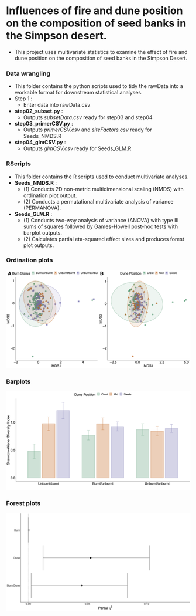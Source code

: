 # Influences of fire and dune position on the composition of seed banks in the Simpson desert.
* This project uses multivariate statistics to examine the effect of fire and dune position on the composition of seed banks in the Simpson Desert.

### Data wrangling
* This folder contains the python scripts used to tidy the rawData into a workable format for downstream statistical analyses.
* Step 1 :
    * Enter data into rawData.csv
* **step02_subset.py** :
    * Outputs *subsetData.csv* ready for step03 and step04
* **step03_primerCSV.py** :
    * Outputs *primerCSV.csv* and *siteFactors.csv* ready for Seeds_NMDS.R
* **step04_glmCSV.py** :
    * Outputs *glmCSV.csv* ready for Seeds_GLM.R

### RScripts
* This folder contains the R scripts used to conduct multivariate analyses.
* **Seeds_NMDS.R** :
    * (1) Conducts 2D non-metric multidimensional scaling (NMDS) with ordination plot output.
    * (2) Conducts a permutational multivariate analysis of variance (PERMANOVA).
* **Seeds_GLM.R** :
    * (1) Conducts two-way analysis of variance (ANOVA) with type III sums of squares followed by Games-Howell post-hoc tests with barplot outputs.
    * (2) Calculates partial eta-squared effect sizes and produces forest plot outputs. 

### Ordination plots
![NMDS](/ROutputs/NMDS_concEllipse.png)

### Barplots
![Bar](/ROutputs/SWI_barPlot.png)

### Forest plots
![Forest](/ROutputs/SWI_eta2Partial.png)
